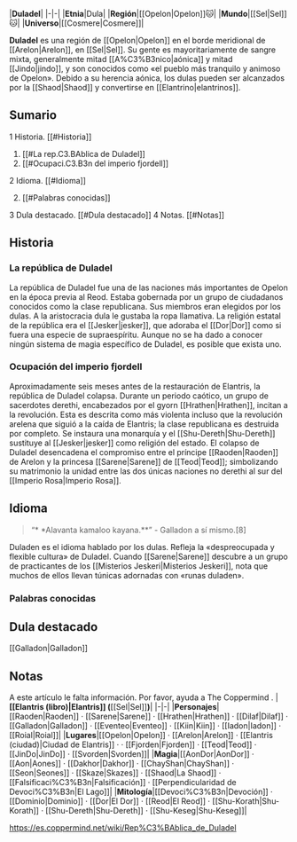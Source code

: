 

|**Duladel**|
|-|-|
|**Etnia**|Dula|
|**Región**|[[Opelon\|Opelon]]🐱︎|
|**Mundo**|[[Sel\|Sel]]🐱︎|
|**Universo**|[[Cosmere\|Cosmere]]|

**Duladel** es una región de [[Opelon\|Opelon]] en el borde meridional de [[Arelon\|Arelon]], en [[Sel\|Sel]]. Su gente es mayoritariamente de sangre mixta, generalmente mitad [[A%C3%B3nico\|aónica]] y mitad [[Jindo\|jindo]], y son conocidos como «el pueblo más tranquilo y animoso de Opelon». Debido a su herencia aónica, los dulas pueden ser alcanzados por la [[Shaod\|Shaod]] y convertirse en [[Elantrino\|elantrinos]].

## Sumario

1 Historia. [[#Historia]] 

1. [[#La rep.C3.BAblica de Duladel]] 
1. [[#Ocupaci.C3.B3n del imperio fjordell]] 


2 Idioma. [[#Idioma]] 

2. [[#Palabras conocidas]] 


3 Dula destacado. [[#Dula destacado]] 
4 Notas. [[#Notas]] 


## Historia
### La república de Duladel
La república de Duladel fue una de las naciones más importantes de Opelon en la época previa al Reod. Estaba gobernada por un grupo de ciudadanos conocidos como la clase republicana. Sus miembros eran elegidos por los dulas. A la aristocracia dula le gustaba la ropa llamativa. La religión estatal de la república era el [[Jesker\|jesker]], que adoraba el [[Dor\|Dor]] como si fuera una especie de supraespíritu. Aunque no se ha dado a conocer ningún sistema de magia específico de Duladel, es posible que exista uno.

### Ocupación del imperio fjordell
Aproximadamente seis meses antes de la restauración de Elantris, la república de Duladel colapsa. Durante un periodo caótico, un grupo de sacerdotes derethi, encabezados por el gyorn [[Hrathen\|Hrathen]], incitan a la revolución. Esta es descrita como más violenta incluso que la revolución arelena que siguió a la caída de Elantris; la clase republicana es destruida por completo. Se instaura una monarquía y el [[Shu-Dereth\|Shu-Dereth]] sustituye al [[Jesker\|jesker]] como religión del estado. El colapso de Duladel desencadena el compromiso entre el príncipe [[Raoden\|Raoden]] de Arelon y la princesa [[Sarene\|Sarene]] de [[Teod\|Teod]]; simbolizando su matrimonio la unidad entre las dos únicas naciones no derethi al sur del [[Imperio Rosa\|Imperio Rosa]].

## Idioma
>“* *Alavanta kamaloo kayana.**”
\- Galladon a sí mismo.[8]


Duladen es el idioma hablado por los dulas. Refleja la «despreocupada y flexible cultura» de Duladel.
Cuando [[Sarene\|Sarene]] descubre a un grupo de practicantes de los [[Misterios Jeskeri\|Misterios Jeskeri]], nota que muchos de ellos llevan túnicas adornadas con «runas duladen».

### Palabras conocidas

## Dula destacado
[[Galladon\|Galladon]]
## Notas

A este artículo le falta información. Por favor, ayuda a The Coppermind .
|**[[Elantris (libro)\|Elantris]] (**[[Sel\|Sel]]**)**|
|-|-|
|**Personajes**|[[Raoden\|Raoden]] · [[Sarene\|Sarene]] · [[Hrathen\|Hrathen]] · [[Dilaf\|Dilaf]] · [[Galladon\|Galladon]] · [[Eventeo\|Eventeo]] · [[Kiin\|Kiin]] · [[Iadon\|Iadon]] · [[Roial\|Roial]]|
|**Lugares**|[[Opelon\|Opelon]] · [[Arelon\|Arelon]] · [[Elantris (ciudad)\|Ciudad de Elantris]] ·  · [[Fjorden\|Fjorden]] · [[Teod\|Teod]] · [[JinDo\|JinDo]] · [[Svorden\|Svorden]]|
|**Magia**|[[AonDor\|AonDor]] · [[Aon\|Aones]] · [[Dakhor\|Dakhor]] · [[ChayShan\|ChayShan]] · [[Seon\|Seones]] · [[Skaze\|Skazes]] · [[Shaod\|La Shaod]] · [[Falsificaci%C3%B3n\|Falsificación]] · [[Perpendicularidad de Devoci%C3%B3n\|El Lago]]|
|**Mitología**|[[Devoci%C3%B3n\|Devoción]] · [[Dominio\|Dominio]] · [[Dor\|El Dor]] · [[Reod\|El Reod]] · [[Shu-Korath\|Shu-Korath]] · [[Shu-Dereth\|Shu-Dereth]] · [[Shu-Keseg\|Shu-Keseg]]|



https://es.coppermind.net/wiki/Rep%C3%BAblica_de_Duladel